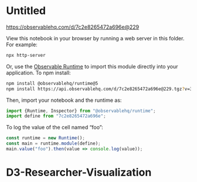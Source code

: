 # Untitled

https://observablehq.com/d/7c2e8265472a696e@229

View this notebook in your browser by running a web server in this folder. For
example:

~~~sh
npx http-server
~~~

Or, use the [Observable Runtime](https://github.com/observablehq/runtime) to
import this module directly into your application. To npm install:

~~~sh
npm install @observablehq/runtime@5
npm install https://api.observablehq.com/d/7c2e8265472a696e@229.tgz?v=3
~~~

Then, import your notebook and the runtime as:

~~~js
import {Runtime, Inspector} from "@observablehq/runtime";
import define from "7c2e8265472a696e";
~~~

To log the value of the cell named “foo”:

~~~js
const runtime = new Runtime();
const main = runtime.module(define);
main.value("foo").then(value => console.log(value));
~~~
# D3-Researcher-Visualization
